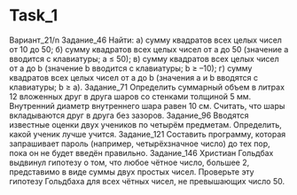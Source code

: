 # Task_1
Вариант_21/n
Задание_46
Найти:
а) сумму квадратов всех целых чисел от 10 до 50;
б) сумму квадратов всех целых чисел от а до 50 (значение а вводится с клавиатуры; а ≤ 50);
в) сумму квадратов всех целых чисел от a до b (значение b вводится с клавиатуры; b ≥ –10);
г) сумму квадратов всех целых чисел от а до b (значения а и b вводятся с клавиатуры; b ≥ а).
Задание_71
Определить суммарный объем в литрах 12 вложенных друг в друга шаров со стенками толщиной 5 мм. 
Внутренний диаметр внутреннего шара равен 10 см. Считать, что шары вкладываются друг в друга без зазоров.
Задание_96
Вводятся известные оценки двух учеников по четырём предметам. Определить, какой ученик лучше учится.
Зaдание_121
Составить программу, которая запрашивает пароль (например, четырёхзначное число) до тех пор, пока он не будет введён правильно.
Задание_146
Христиан Гольдбах выдвинул гипотезу о том, что любое чётное число, большее 2, представимо в виде суммы двух простых чисел. 
Проверьте эту гипотезу Гольдбаха для всех чётных чисел, не превышающих число 50.


